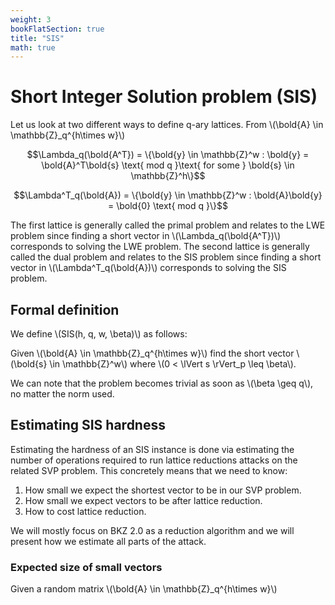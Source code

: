 ```yaml
---
weight: 3
bookFlatSection: true
title: "SIS"
math: true
---
```


# Short Integer Solution problem (SIS)

Let us look at two different ways to define q-ary lattices. From \\(\bold{A} \in \mathbb{Z}_q^{h\times w}\\)

$$\Lambda_q(\bold{A^T}) = \{\bold{y} \in \mathbb{Z}^w : \bold{y} = \bold{A}^T\bold{s} \text{ mod q }\text{ for some } \bold{s} \in \mathbb{Z}^h\}$$

$$\Lambda^T_q(\bold{A}) = \{\bold{y} \in \mathbb{Z}^w : \bold{A}\bold{y} = \bold{0} \text{ mod q }\}$$

The first lattice is generally called the primal problem and relates to the LWE problem since finding a short vector in \\(\Lambda_q(\bold{A^T})\\) corresponds to solving the LWE problem. The second lattice is generally called the dual problem and relates to the SIS problem since finding a short vector in \\(\\Lambda^T_q(\bold{A})\\) corresponds to solving the SIS problem.

## Formal definition

We define \\(SIS(h, q, w, \beta)\\) as follows: 

Given \\(\bold{A} \in \mathbb{Z}_q^{h\times w}\\) find the short vector \\(\bold{s} \in \mathbb{Z}^w\\)   where \\(0 < \lVert s \rVert_p \leq \beta\\).

We can note that the problem becomes trivial as soon as \\(\beta \geq q\\), no matter the norm used. 

## Estimating SIS hardness

Estimating the hardness of an SIS instance is done via estimating the number of operations required to run lattice reductions attacks on the related SVP problem. This concretely means that we need to know:

1. How small we expect the shortest vector to be in our SVP problem.
2. How small we expect vectors to be after lattice reduction.
3. How to cost lattice reduction.

We will mostly focus on BKZ 2.0 as a reduction algorithm and we will present how we estimate all parts of the attack.

### Expected size of small vectors

Given a random matrix \\(\bold{A} \in \mathbb{Z}_q^{h\times w}\\) 